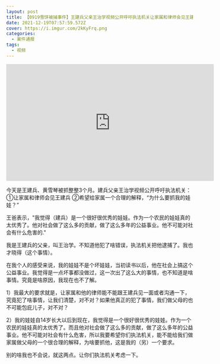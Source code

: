 ```yaml
---
layout: post
title: 【0919雪饼被捕事件】王建兵父亲王治学视频公开呼吁执法机关让家属和律师会见王建兵并给予合理的解释
date: 2021-12-19T07:57:59.572Z
cover: https://i.imgur.com/2kKyFrq.png
categories:
  - 案件通报
tags:
  - 视频
---
```

<iframe width="560" height="315" src="https://www.youtube.com/embed/iUfCVXeiwJw" title="YouTube video player" frameborder="0" allow="accelerometer; autoplay; clipboard-write; encrypted-media; gyroscope; picture-in-picture" allowfullscreen></iframe>

今天是王建兵、黄雪琴被抓整整3个月。建兵父亲王治学视频公开呼吁执法机关：①让家属和律师会见王建兵 ②希望给家属一个合理的解释，“为什么要抓我的娃娃？” 

<!--more-->

王爸表示，"我觉得（建兵）是一个很好很优秀的娃娃。作为一个农民的娃娃真的太优秀了。他对社会做了这么多的贡献，做了这么多年的公益事业。他不可能对社会有什么危害的." 

我是王建兵的父亲，叫王治学。不知道他犯了啥错误，执法机关把他逮捕了。我也才晓得（这个事情）。 

在我个人的感受来说，我的娃娃不是个坏娃娃，当初读书以后，他在社会上搞这个公益事业。我觉得是一点坏事都没做过，这一次出了这么大的事情，也不知道是啥事情。究竟是啥原因，我现在也不了解。 

1）我最大的要求就是，让家属和他的律师能不能跟王建兵见一面或者沟通一下，究竟犯了啥事情，让我们清楚，对不对？如果他真正的犯了事情，我们做父母的也不可能包庇儿子，对不对？ 

2）我的娃娃自14岁长大以后到现在，我觉得是一个很好很优秀的娃娃。作为一个农民的娃娃真的太优秀了。而且他对社会做了这么多的贡献，做了这么多年的公益事业。他不可能对社会有什么危害，所以我要希望你们执法机关，能不能给我们做家属做父母的一个很合理的解释，为啥要抓他，这是我的（另）一个要求。 

别的啥我也不会说，就这两点。让你们执法机关考虑一下。
